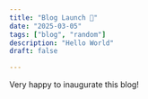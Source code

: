 ```yaml
---
title: "Blog Launch 🚀"
date: "2025-03-05"
tags: ["blog", "random"]
description: "Hello World"
draft: false 

---
```


Very happy to inaugurate this blog!